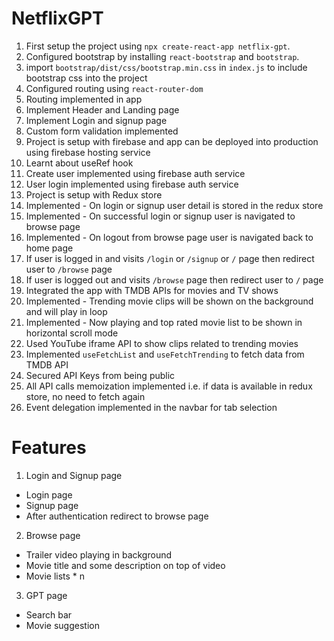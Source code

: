 # NetflixGPT

1. First setup the project using `npx create-react-app netflix-gpt`.
2. Configured bootstrap by installing `react-bootstrap` and `bootstrap`.
3. import `bootstrap/dist/css/bootstrap.min.css` in `index.js` to include bootstrap css into the project
4. Configured routing using `react-router-dom`
5. Routing implemented in app
6. Implement Header and Landing page
7. Implement Login and signup page
8. Custom form validation implemented
9. Project is setup with firebase and app can be deployed into production using firebase hosting service
10. Learnt about useRef hook
11. Create user implemented using firebase auth service
12. User login implemented using firebase auth service
13. Project is setup with Redux store
14. Implemented - On login or signup user detail is stored in the redux store
15. Implemented - On successful login or signup user is navigated to browse page
16. Implemented - On logout from browse page user is navigated back to home page
17. If user is logged in and visits `/login` or `/signup` or `/` page then redirect user to `/browse` page
18. If user is logged out and visits `/browse` page then redirect user to `/` page
19. Integrated the app with TMDB APIs for movies and TV shows
20. Implemented - Trending movie clips will be shown on the background and will play in loop
21. Implemented - Now playing and top rated movie list to be shown in horizontal scroll mode
22. Used YouTube iframe API to show clips related to trending movies
23. Implemented `useFetchList` and `useFetchTrending` to fetch data from TMDB API
24. Secured API Keys from being public
25. All API calls memoization implemented i.e. if data is available in redux store, no need to fetch again
26. Event delegation implemented in the navbar for tab selection

# Features

1. Login and Signup page

- Login page
- Signup page
- After authentication redirect to browse page

2. Browse page

- Trailer video playing in background
- Movie title and some description on top of video
- Movie lists \* n

3. GPT page

- Search bar
- Movie suggestion
